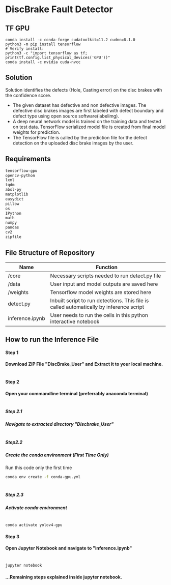# DiscBrake Fault Detector

## TF GPU
```shell
conda install -c conda-forge cudatoolkit=11.2 cudnn=8.1.0
python3 -m pip install tensorflow
# Verify install:
python3 -c "import tensorflow as tf; print(tf.config.list_physical_devices('GPU'))"
conda install -c nvidia cuda-nvcc
```

## Solution
Solution identifies the defects (Hole, Casting error) on the disc brakes with the confidence score.
- The given dataset has defective and non defective images. The defective disc brakes images are first
labeled with defect boundary and defect type using open source software(labelimg).
- A deep neural network model is trained on the training data and tested on test data. TensorFlow serialized model file is created from final model weights for prediction.
- The TensorFlow file is called by the prediction file for the defect detection on the uploaded disc brake images by the user.

## Requirements
```sh
tensorflow-gpu
opencv-python
lxml
tqdm
absl-py
matplotlib
easydict
pillow
os
IPython
math
numpy
pandas
cv2
zipfile
```
## File Structure of Repository

| Name | Function |
| ------ | ------ |
|/core| Necessary scripts needed to run detect.py file|
|/data| User input and model outputs are saved here|
|/weights| Tensorflow model weights are stored here|
|detect.py| Inbuilt script to run detections. This file is called automatically by inference script|
|inference.ipynb|User needs to run the cells in this python interactive notebook|

## How to run the Inference File

#### Step 1
#### Download ZIP File "DiscBrake_User" and Extract it to your local machine.
#
#### Step 2
#### Open your commandline terminal (preferrably anaconda terminal)
#
##### Step 2.1
##### Navigate to extracted directory "Discbrake_User"
#
##### Step2.2
##### Create the conda environment  (First Time Only)
Run this code only the first time

```sh
conda env create -f conda-gpu.yml
```
#
##### Step 2.3
##### Activate conda environment
#
```sh
conda activate yolov4-gpu
```
#### Step 3
#### Open Jupyter Notebook and navigate to "inference.ipynb"
#
```sh
jupyter notebook
```
#### ...Remaining steps explained inside jupyter notebook.


